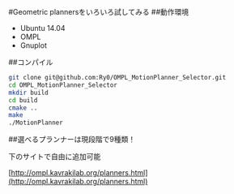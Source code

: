 #Geometric plannersをいろいろ試してみる
##動作環境

* Ubuntu 14.04
* OMPL
* Gnuplot

##コンパイル

```bash
git clone git@github.com:Ry0/OMPL_MotionPlanner_Selector.git
cd OMPL_MotionPlanner_Selector
mkdir build
cd build
cmake ..
make
./MotionPlanner
```

##選べるプランナーは現段階で9種類！

下のサイトで自由に追加可能  

[http://ompl.kavrakilab.org/planners.html](http://ompl.kavrakilab.org/planners.html)